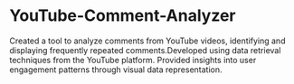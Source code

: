 # YouTube-Comment-Analyzer
Created a tool to analyze comments from YouTube videos, identifying and displaying frequently
repeated comments.Developed using data retrieval techniques from the YouTube platform. 
Provided insights into user engagement patterns through visual data representation.
